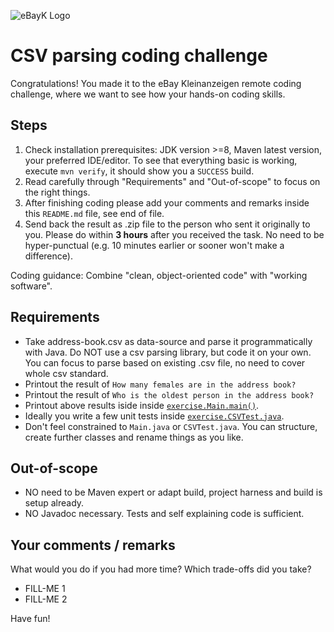 ![eBayK Logo](https://www.ebay-kleinanzeigen.de/static/img/common/logo/logo-ebayk-402x80.png)
# CSV parsing coding challenge

Congratulations! You made it to the eBay Kleinanzeigen remote coding challenge, where we want to see how your hands-on coding skills.


## Steps

1. Check installation prerequisites: JDK version >=8, Maven latest version, your preferred IDE/editor. To see that everything basic is working, execute `mvn verify`, it should show you a `SUCCESS` build.
2. Read carefully through "Requirements" and "Out-of-scope" to focus on the right things.
3. After finishing coding please add your comments and remarks inside this `README.md` file, see end of file.
4. Send back the result as .zip file to the person who sent it originally to you. Please do within **3 hours** after you received the task. No need to be hyper-punctual (e.g. 10 minutes earlier or sooner won't make a difference).

Coding guidance: Combine "clean, object-oriented code" with "working software".


##  Requirements

* Take address-book.csv as data-source and parse it programmatically with Java. Do NOT use a csv parsing library, but code it on your own. You can focus to parse based on existing .csv file, no need to cover whole csv standard.
* Printout the result of `How many females are in the address book?`
* Printout the result of `Who is the oldest person in the address book?`
* Printout above results iside inside [`exercise.Main.main()`](/src/main/java/exercise/Main.java).
* Ideally you write a few unit tests inside [`exercise.CSVTest.java`](/src/test/java/excercise/CSVTest.java).
* Don't feel constrained to `Main.java` or `CSVTest.java`. You can structure, create further classes and rename things as you like. 


## Out-of-scope

* NO need to be Maven expert or adapt build, project harness and build is setup already.
* NO Javadoc necessary. Tests and self explaining code is sufficient.


## Your comments / remarks

What would you do if you had more time? Which trade-offs did you take?

* FILL-ME 1
* FILL-ME 2


Have fun!
